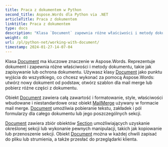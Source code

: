 ```yaml
---
title: Praca z dokumentem w Python
second_title: Aspose.Words dla Python via .NET
articleTitle: Praca z dokumentem
linktitle: Praca z dokumentem
type: docs
description: "Klasa `Document` zapewnia różne właściwości i metody dokumentu wykorzystujące Python. Używasz klasy `Document` jako punktu wyjścia do wszystkiego, co chcesz wykonać w formacie Aspose.Words dla Python. Obiekt `Document` można zapisać w pliku lub strumieniu, a także przesłać do przeglądarki."
weight: 40
url: /pl/python-net/working-with-document/
timestamp: 2024-01-27-14-07-04
---
```


Klasa [Document](https://reference.aspose.com/words/python-net/aspose.words/document/) ma kluczowe znaczenie w Aspose.Words. Reprezentuje dokument i zapewnia różne właściwości i metody dokumentu, takie jak zapisywanie lub ochrona dokumentu. Używasz klasy [Document](https://reference.aspose.com/words/python-net/aspose.words/document/) jako punktu wyjścia do wszystkiego, co chcesz wykonać za pomocą Aspose.Words: utwórz nowy dokument od podstaw, otwórz szablon dla mail merge lub pobierz różne części z dokumentu.

Obiekt [Document](https://reference.aspose.com/words/python-net/aspose.words/document/) zawiera całą zawartość i formatowanie, style, właściwości wbudowane i niestandardowe oraz obiekt [MailMerge](https://reference.aspose.com/words/python-net/aspose.words.mailmerging/mailmerge/) używany w formacie mail merge. [Document](https://reference.aspose.com/words/python-net/aspose.words/document/) umożliwia pobieranie tekstu, zakładek i pól formularzy dla całego dokumentu lub jego poszczególnych sekcji.

[Document](https://reference.aspose.com/words/python-net/aspose.words/document/) zawiera zbiór obiektów [Section](https://reference.aspose.com/words/python-net/aspose.words/section/) umożliwiających uzyskanie określonej sekcji lub wykonanie pewnych manipulacji, takich jak kopiowanie lub przenoszenie sekcji. Obiekt [Document](https://reference.aspose.com/words/python-net/aspose.words/document/) można w każdej chwili zapisać do pliku lub strumienia, a także przesłać do przeglądarki klienta.
